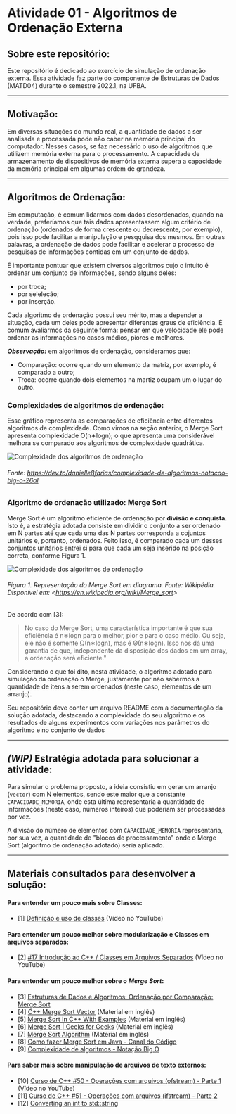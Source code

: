 # **Atividade 01 - Algoritmos de Ordenação Externa**

## **Sobre este repositório:**

Este repositório é dedicado ao exercício de simulação de ordenação externa. Essa atividade faz parte do componente de Estruturas de Dados (MATD04) durante o semestre 2022.1, na UFBA.

-----
## **Motivação:**

Em diversas situações do mundo real, a quantidade de dados a ser analisada e processada pode não caber na memória principal do computador. Nesses casos, se faz necessário o uso de algoritmos que utilizem memória externa para o processamento. A capacidade de armazenamento de dispositivos de memória externa supera a capacidade da memória principal em algumas ordem de grandeza. 

-----
## **Algoritmos de Ordenação:**

Em computação, é comum lidarmos com dados desordenados, quando na verdade, preferíamos que tais dados apresentassem algum critério de ordenação (ordenados de forma crescente ou decrescente, por exemplo), pois isso pode facilitar a manipulação e pesqquisa dos mesmos. Em outras palavras, a ordenação de dados pode facilitar e acelerar o processo de pesquisas de informações contidas em um conjunto de dados.

É importante pontuar que existem diversos algoritmos cujo o intuito é ordenar um conjunto de informações, sendo alguns deles:

- por troca;
- por seleleção;
- por inserção.

Cada algoritmo de ordenação possui seu mérito, mas a depender a situação, cada um deles pode apresentar diferentes graus de eficiência. É comum avaliarmos da seguinte forma: pensar em que velocidade ele pode ordenar as informações no casos médios, piores e melhores. 

***Observação:*** em algoritmos de ordenação, consideramos que: 

- Comparação: ocorre quando um elemento da matriz, por exemplo, é comparado a outro;
- Troca: ocorre quando dois elementos na martiz ocupam um o lugar do outro.

### **Complexidades de algoritmos de ordenação:**

Esse gráfico representa as comparações de eficiência entre diferentes algoritmos de complexidade. Como vimos na seção anterior, o Merge Sort apresenta complexidade O(n∗logn); o que apresenta uma considerável melhora se comparado aos algoritmos de complexidade quadrática.

![Complexidade dos algoritmos de ordenação](https://res.cloudinary.com/practicaldev/image/fetch/s--u5FI10Fg--/c_limit%2Cf_auto%2Cfl_progressive%2Cq_auto%2Cw_880/https://thepracticaldev.s3.amazonaws.com/i/9f7ruqkkz9xl0937b1nf.png)
###### Fonte: https://dev.to/danielle8farias/complexidade-de-algoritmos-notacao-big-o-26al
### **Algoritmo de ordenação utilizado: Merge Sort**

Merge Sort é um algoritmo eficiente de ordenação por **divisão e conquista**. Isto é, a estratégia adotada consiste em dividir o conjunto a ser ordenado em N partes até que cada uma das N partes corresponda a cojuntos unitários e, portanto, ordenados. Feito isso, é comparado cada um desses conjuntos unitários entrei si para que cada um seja inserido na posição correta, conforme Figura 1.

![Complexidade dos algoritmos de ordenação](https://upload.wikimedia.org/wikipedia/commons/thumb/e/e6/Merge_sort_algorithm_diagram.svg/300px-Merge_sort_algorithm_diagram.svg.png) 
###### Figura 1. Representação do Merge Sort em diagrama. Fonte: Wikipédia. Disponível em: <<https://en.wikipedia.org/wiki/Merge_sort>>


De acordo com [3]:

> No caso do Merge Sort, uma característica importante é que sua eficiência é n∗logn para o melhor, pior e para o caso médio. Ou seja, ele não é somente Ω(n∗logn), mas é Θ(n∗logn). Isso nos dá uma garantia de que, independente da disposição dos dados em um array, a ordenação será eficiente."

Considerando o que foi dito, nesta atividade, o algoritmo adotado para simulação da ordenação o Merge, justamente por não sabermos a quantidade de itens a serem ordenados (neste caso, elementos de um arranjo).

Seu repositório deve conter um arquivo README  com a documentação da solução adotada, destacando a complexidade do seu algoritmo e os resultados de alguns experimentos com variações nos parâmetros do algoritmo e no conjunto de dados

-----
## ***(WIP)*** **Estratégia adotada para solucionar a atividade:**

Para simular o problema proposto, a ideia consistiu em gerar um arranjo (``vector``) com N elementos, sendo este maior que a constante `CAPACIDADE_MEMORIA`, onde esta última representaria a quantidade de informações (neste caso, números inteiros) que poderiam ser processadas por vez.

A divisão do número de elementos com `CAPACIDADE_MEMORIA` representaria, por sua vez, a quantidade de "blocos de processamento" onde o Merge Sort (algoritmo de ordenação adotado) seria aplicado.

-----
## **Materiais consultados para desenvolver a solução:**

#### Para entender um pouco mais sobre Classes:

- [1] [Definição e uso de classes](https://homepages.dcc.ufmg.br/~rodolfo/aedsi-2-10/Classes/classe.html) (Vídeo no YouTube)

#### Para entender um pouco melhor sobre modularização e Classes em arquivos separados:

- [2] [#17 Introdução ao C++ / Classes em Arquivos Separados](https://www.youtube.com/watch?v=jrhofSNMalY&list=PLrOyM49ctTx9ZSF7W5y14ikyiZjLqWvx5&index=66) (Vídeo no YouTube)

#### Para entender um pouco melhor sobre o *Merge Sort*:

- [3] [Estruturas de Dados e Algoritmos: Ordenação por Comparação: Merge Sort](https://joaoarthurbm.github.io/eda/posts/merge-sort/)
- [4] [C++ Merge Sort Vector](https://slaystudy.com/c-merge-sort-vector/) (Material em inglês)
- [5] [Merge Sort In C++ With Examples](https://www.softwaretestinghelp.com/merge-sort/) (Material em inglês)
- [6] [Merge Sort | Geeks for Geeks](https://www.geeksforgeeks.org/merge-sort/) (Material em inglês)
- [7] [Merge Sort Algorithm](https://www.programiz.com/dsa/merge-sort) (Material em inglês)
- [8] [Como fazer Merge Sort em Java - Canal do Código](https://www.youtube.com/watch?v=yj8igr9DjeY)
- [9] [Complexidade de algoritmos - Notação Big O](https://dev.to/danielle8farias/complexidade-de-algoritmos-notacao-big-o-26al)

#### Para saber mais sobre manipulação de arquivos de texto externos:

- [10] [Curso de C++ #50 - Operações com arquivos (ofstream) - Parte 1](https://www.youtube.com/watch?v=0ciLhd1oZc0) (Vídeo no YouTube)
- [11] [Curso de C++ #51 - Operações com arquivos (ifstream) - Parte 2](https://www.youtube.com/watch?v=Tczymt0OkYo)
- [12] [Converting an int to std::string](https://stackoverflow.com/questions/4668760/converting-an-int-to-stdstring)
